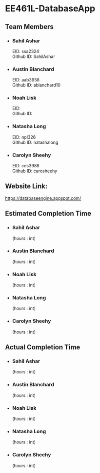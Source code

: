 # EE461L-DatabaseApp

## Team Members
* ### Sahil Ashar
  EID: ssa2324
  <br/>
  Github ID: SahilAshar
* ### Austin Blanchard
  EID: aab3958
  <br/>
  Github ID: ablanchard10
* ### Noah Lisk
  EID:
  <br/>
  Github ID:
* ### Natasha Long
  EID: npl326
  <br/>
  Github ID: natashalong
* ### Carolyn Sheehy
  EID: ces3988
  <br/>
  Github ID: carosheehy

## Website Link: 
https://databaseengine.appspot.com/

## Estimated Completion Time
* ### Sahil Ashar
  (hours : int)
* ### Austin Blanchard
  (hours : int)
* ### Noah Lisk
  (hours : int)
* ### Natasha Long
  (hours : int)
* ### Carolyn Sheehy
  (hours : int)
## Actual Completion Time
* ### Sahil Ashar
  (hours : int)
* ### Austin Blanchard
  (hours : int)
* ### Noah Lisk
  (hours : int)
* ### Natasha Long
  (hours : int)
* ### Carolyn Sheehy
  (hours : int)
